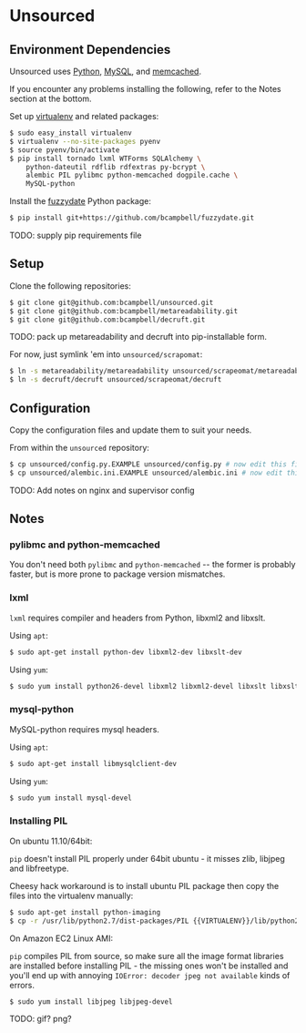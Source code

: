 Unsourced
=========

Environment Dependencies
------------------------

Unsourced uses [Python](http://www.python.org/), [MySQL](http://www.mysql.com/), and [memcached](http://memcached.org/).

If you encounter any problems installing the following, refer to the Notes section at the bottom.

Set up [virtualenv](http://www.virtualenv.org/) and related packages:

```bash
$ sudo easy_install virtualenv
$ virtualenv --no-site-packages pyenv
$ source pyenv/bin/activate
$ pip install tornado lxml WTForms SQLAlchemy \
    python-dateutil rdflib rdfextras py-bcrypt \
    alembic PIL pylibmc python-memcached dogpile.cache \
    MySQL-python
```

Install the [fuzzydate](https://github.com/bcampbell/fuzzydate) Python package:

```bash
$ pip install git+https://github.com/bcampbell/fuzzydate.git
```

TODO: supply pip requirements file

Setup
-----

Clone the following repositories:

```bash
$ git clone git@github.com:bcampbell/unsourced.git
$ git clone git@github.com:bcampbell/metareadability.git
$ git clone git@github.com:bcampbell/decruft.git
```

TODO: pack up metareadability and decruft into pip-installable form.

For now, just symlink 'em into `unsourced/scrapomat`:

```bash
$ ln -s metareadability/metareadability unsourced/scrapeomat/metareadability
$ ln -s decruft/decruft unsourced/scrapeomat/decruft
```

Configuration
-------------

Copy the configuration files and update them to suit your needs.

From within the `unsourced` repository:

```bash
$ cp unsourced/config.py.EXAMPLE unsourced/config.py # now edit this file
$ cp unsourced/alembic.ini.EXAMPLE unsourced/alembic.ini # now edit this file
```

TODO: Add notes on nginx and supervisor config

Notes
-----

### pylibmc and python-memcached

You don't need both `pylibmc` and `python-memcached` -- the former is probably faster,
but is more prone to package version mismatches.


### lxml

`lxml` requires compiler and headers from Python, libxml2 and libxslt.

Using `apt`:

```bash
$ sudo apt-get install python-dev libxml2-dev libxslt-dev
```

Using `yum`:

```bash
$ sudo yum install python26-devel libxml2 libxml2-devel libxslt libxslt-devel
```

### mysql-python

MySQL-python requires mysql headers.

Using `apt`:

```bash
$ sudo apt-get install libmysqlclient-dev
```

Using `yum`:

```bash
$ sudo yum install mysql-devel
```

### Installing PIL

On ubuntu 11.10/64bit:

`pip` doesn't install PIL properly under 64bit ubuntu - it misses zlib, libjpeg and libfreetype.
 
Cheesy hack workaround is to install ubuntu PIL package then copy the files into the virtualenv manually:

```bash
$ sudo apt-get install python-imaging
$ cp -r /usr/lib/python2.7/dist-packages/PIL {{VIRTUALENV}}/lib/python2.7/site-packages
```

On Amazon EC2 Linux AMI:

`pip` compiles PIL from source, so make sure all the image format libraries are installed before installing PIL - the missing ones won't be installed and you'll end up with annoying `IOError: decoder jpeg not available` kinds of errors.

```bash
$ sudo yum install libjpeg libjpeg-devel
```

TODO: gif? png?
